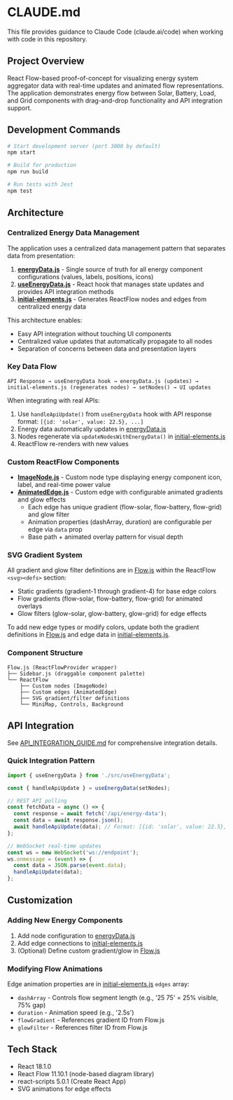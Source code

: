# CLAUDE.md

This file provides guidance to Claude Code (claude.ai/code) when working with code in this repository.

## Project Overview

React Flow-based proof-of-concept for visualizing energy system aggregator data with real-time updates and animated flow representations. The application demonstrates energy flow between Solar, Battery, Load, and Grid components with drag-and-drop functionality and API integration support.

## Development Commands

```bash
# Start development server (port 3000 by default)
npm start

# Build for production
npm run build

# Run tests with Jest
npm test
```

## Architecture

### Centralized Energy Data Management

The application uses a centralized data management pattern that separates data from presentation:

1. **[energyData.js](src/energyData.js)** - Single source of truth for all energy component configurations (values, labels, positions, icons)
2. **[useEnergyData.js](src/useEnergyData.js)** - React hook that manages state updates and provides API integration methods
3. **[initial-elements.js](src/initial-elements.js)** - Generates ReactFlow nodes and edges from centralized energy data

This architecture enables:

- Easy API integration without touching UI components
- Centralized value updates that automatically propagate to all nodes
- Separation of concerns between data and presentation layers

### Key Data Flow

```text
API Response → useEnergyData hook → energyData.js (updates) →
initial-elements.js (regenerates nodes) → setNodes() → UI updates
```

When integrating with real APIs:

1. Use `handleApiUpdate()` from `useEnergyData` hook with API response format: `[{id: 'solar', value: 22.5}, ...]`
2. Energy data automatically updates in [energyData.js](src/energyData.js)
3. Nodes regenerate via `updateNodesWithEnergyData()` in [initial-elements.js](src/initial-elements.js)
4. ReactFlow re-renders with new values

### Custom ReactFlow Components

- **[ImageNode.js](src/ImageNode.js)** - Custom node type displaying energy component icon, label, and real-time power value
- **[AnimatedEdge.js](src/AnimatedEdge.js)** - Custom edge with configurable animated gradients and glow effects
  - Each edge has unique gradient (flow-solar, flow-battery, flow-grid) and glow filter
  - Animation properties (dashArray, duration) are configurable per edge via `data` prop
  - Base path + animated overlay pattern for visual depth

### SVG Gradient System

All gradient and glow filter definitions are in [Flow.js](src/Flow.js) within the ReactFlow `<svg><defs>` section:

- Static gradients (gradient-1 through gradient-4) for base edge colors
- Flow gradients (flow-solar, flow-battery, flow-grid) for animated overlays
- Glow filters (glow-solar, glow-battery, glow-grid) for edge effects

To add new edge types or modify colors, update both the gradient definitions in [Flow.js](src/Flow.js) and edge data in [initial-elements.js](src/initial-elements.js).

### Component Structure

```text
Flow.js (ReactFlowProvider wrapper)
├── Sidebar.js (draggable component palette)
└── ReactFlow
    ├── Custom nodes (ImageNode)
    ├── Custom edges (AnimatedEdge)
    ├── SVG gradient/filter definitions
    └── MiniMap, Controls, Background
```

## API Integration

See [API_INTEGRATION_GUIDE.md](API_INTEGRATION_GUIDE.md) for comprehensive integration details.

### Quick Integration Pattern

```javascript
import { useEnergyData } from './src/useEnergyData';

const { handleApiUpdate } = useEnergyData(setNodes);

// REST API polling
const fetchData = async () => {
  const response = await fetch('/api/energy-data');
  const data = await response.json();
  await handleApiUpdate(data); // Format: [{id: 'solar', value: 22.5}, ...]
};

// WebSocket real-time updates
const ws = new WebSocket('ws://endpoint');
ws.onmessage = (event) => {
  const data = JSON.parse(event.data);
  handleApiUpdate(data);
};
```

## Customization

### Adding New Energy Components

1. Add node configuration to [energyData.js](src/energyData.js)
2. Add edge connections to [initial-elements.js](src/initial-elements.js)
3. (Optional) Define custom gradient/glow in [Flow.js](src/Flow.js)

### Modifying Flow Animations

Edge animation properties are in [initial-elements.js](src/initial-elements.js) `edges` array:

- `dashArray` - Controls flow segment length (e.g., '25 75' = 25% visible, 75% gap)
- `duration` - Animation speed (e.g., '2.5s')
- `flowGradient` - References gradient ID from Flow.js
- `glowFilter` - References filter ID from Flow.js

## Tech Stack

- React 18.1.0
- React Flow 11.10.1 (node-based diagram library)
- react-scripts 5.0.1 (Create React App)
- SVG animations for edge effects
